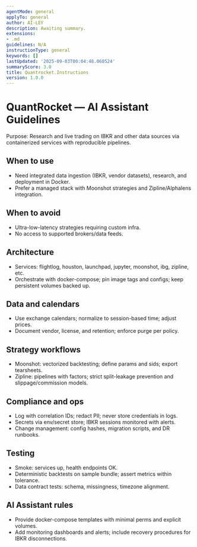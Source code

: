```yaml
---
agentMode: general
applyTo: general
author: AI-LEY
description: Awaiting summary.
extensions:
- .md
guidelines: N/A
instructionType: general
keywords: []
lastUpdated: '2025-09-03T00:04:48.060524'
summaryScore: 3.0
title: Quantrocket.Instructions
version: 1.0.0
---
```


# QuantRocket — AI Assistant Guidelines

Purpose: Research and live trading on IBKR and other data sources via containerized services with reproducible pipelines.

## When to use
- Need integrated data ingestion (IBKR, vendor datasets), research, and deployment in Docker.
- Prefer a managed stack with Moonshot strategies and Zipline/Alphalens integration.

## When to avoid
- Ultra-low-latency strategies requiring custom infra.
- No access to supported brokers/data feeds.

## Architecture
- Services: flightlog, houston, launchpad, jupyter, moonshot, ibg, zipline, etc.
- Orchestrate with docker-compose; pin image tags and configs; keep persistent volumes backed up.

## Data and calendars
- Use exchange calendars; normalize to session-based time; adjust prices.
- Document vendor, license, and retention; enforce purge per policy.

## Strategy workflows
- Moonshot: vectorized backtesting; define params and sids; export tearsheets.
- Zipline: pipelines with factors; strict split-leakage prevention and slippage/commission models.

## Compliance and ops
- Log with correlation IDs; redact PII; never store credentials in logs.
- Secrets via env/secret store; IBKR sessions monitored with alerts.
- Change management: config hashes, migration scripts, and DR runbooks.

## Testing
- Smoke: services up, health endpoints OK.
- Deterministic backtests on sample bundle; assert metrics within tolerance.
- Data contract tests: schema, missingness, timezone alignment.

## AI Assistant rules
- Provide docker-compose templates with minimal perms and explicit volumes.
- Add monitoring dashboards and alerts; include recovery procedures for IBKR disconnections.